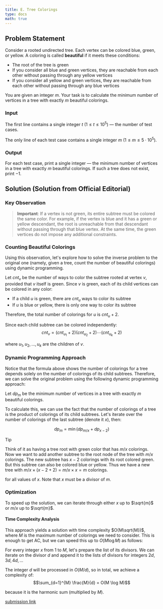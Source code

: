 ```yaml
---
title: E. Tree Colorings
type: docs
math: true
---
```


## Problem Statement

Consider a rooted undirected tree. Each vertex can be colored blue, green, or yellow. A coloring is called **beautiful** if it meets these conditions:

- The root of the tree is green
- If you consider all blue and green vertices, they are reachable from each other without passing through any yellow vertices
- If you consider all yellow and green vertices, they are reachable from each other without passing through any blue vertices

You are given an integer $m$. Your task is to calculate the minimum number of vertices in a tree with exactly $m$ beautiful colorings.

### Input

The first line contains a single integer $t$ $(1 \leq t \leq 10^5)$ — the number of test cases.

The only line of each test case contains a single integer $m$ $(1 \leq m \leq 5 \cdot 10^5)$.

### Output

For each test case, print a single integer — the minimum number of vertices in a tree with exactly $m$ beautiful colorings. If such a tree does not exist, print $-1$.

## Solution (Solution from Official Editorial)

### Key Observation

> **Important**: If a vertex is not green, its entire subtree must be colored the same color. For example, if the vertex is blue and it has a green or yellow descendant, the root is unreachable from that descendant without passing through that blue vertex. At the same time, the green vertices do not impose any additional constraints.

### Counting Beautiful Colorings

Using this observation, let's explore how to solve the inverse problem to the original one (namely, given a tree, count the number of beautiful colorings) using dynamic programming.

Let $cnt_v$ be the number of ways to color the subtree rooted at vertex $v$, provided that $v$ itself is green. Since $v$ is green, each of its child vertices can be colored in any color:

- If a child $u$ is green, there are $cnt_u$ ways to color its subtree
- If $u$ is blue or yellow, there is only one way to color its subtree

Therefore, the total number of colorings for $u$ is $cnt_u + 2$.

Since each child subtree can be colored independently:
$$cnt_v = (cnt_{u_1} + 2)(cnt_{u_2} + 2) \cdots (cnt_{u_k} + 2)$$

where $u_1, u_2, \ldots, u_k$ are the children of $v$.

### Dynamic Programming Approach

Notice that the formula above shows the number of colorings for a tree depends solely on the number of colorings of its child subtrees. Therefore, we can solve the original problem using the following dynamic programming approach:

Let $dp_m$ be the minimum number of vertices in a tree with exactly $m$ beautiful colorings.

To calculate this, we can use the fact that the number of colorings of a tree is the product of colorings of its child subtrees. Let's iterate over the number of colorings of the last subtree (denote it $x$), then:

$$dp_m = \min(dp_{m/x} + dp_{x - 2})$$

> [!TIP]
> Think of it as having a tree root with green color that has $m/x$ colorings. Now we want to add another subtree to the root node of the tree with $m/x$ colorings. The new subtree has $x-2$ colorings with its root colored green. But this subtree can also be colored blue or yellow. Thus we have a new tree with $m/x \times (x - 2 + 2) = m/x \times x = m$ colorings.

for all values of $x$. Note that $x$ must be a divisor of $m$. 




### Optimization

To speed up the solution, we can iterate through either $x$ up to $\sqrt{m}$ or $m/x$ up to $\sqrt{m}$.

#### Time Complexity Analysis

This approach yields a solution with time complexity $O(M\sqrt{M})$, where $M$ is the maximum number of colorings we need to consider. This is enough to get AC, but we can speed this up to $O(M \log M)$ as follows:

For every integer $x$ from $1$ to $M$, let's prepare the list of its divisors. We can iterate on the divisor $d$ and append it to the lists of divisors for integers $2d, 3d, 4d, \ldots$

The integer $d$ will be processed in $O(M/d)$, so in total, we achieve a complexity of:
$$\sum_{d=1}^{M} \frac{M}{d} = O(M \log M)$$

because it is the harmonic sum (multiplied by $M$).

[submission link](https://codeforces.com/contest/2112/submission/327638683)